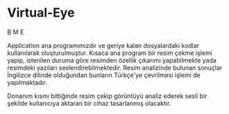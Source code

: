 # Virtual-Eye
B M E

Application ana programımızdır ve geriye kalan dosyalardaki kodlar kullanılarak oluşturulmuştur. Kısaca ana program bir resim çekme işlemi yapıp, istenilen duruma göre resimden özellik çıkarımı yapabilmekte yada resimdeki yazıları seslendirebilmektedir. Resim analizinde bulunan sonuçlar İngilizce dilinde olduğundan bunların Türkçe'ye çevrilmesi işlemi de yapılmaktadır.

Donanım kısmı bittiğinde resim çekip görüntüyü analiz ederek sesli bir şekilde kullanıcıya aktaran bir cihaz tasarlanmış olacaktır.
